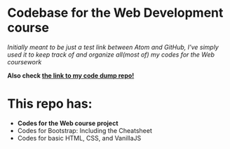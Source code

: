 # Codebase for the Web Development course

*Initially meant to be just a test link between Atom and GitHub, I've simply used it to keep track of and organize all(most of) my codes for the Web coursework*

**Also check [the link to my code dump repo!](https://github.com/has9h/code-dump)**

# This repo has:

* **Codes for the Web course project**
* Codes for Bootstrap: Including the Cheatsheet
* Codes for basic HTML, CSS, and VanillaJS
